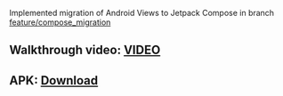 Implemented migration of Android Views to Jetpack Compose in branch [feature/compose_migration](https://github.com/chayan-dev/RandomDog/tree/feature/compose_migration)

## Walkthrough video:  [VIDEO](https://drive.google.com/file/d/1vjmIg7O-8Dki393jPd-AefPvmiw6HSbj/view?usp=sharing)

## APK:  [Download](https://drive.google.com/file/d/1kqh70GlBAR93X-wklAw-Qpn3ROmqbUjg/view?usp=sharing)
